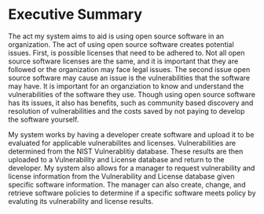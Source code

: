 # Executive Summary

The act my system aims to aid is using open source software in an organization. The act of using open source software creates potential issues. First, is possible licenses that need to be adhered to. Not all open source software licenses are the same, and it is important that they are followed or the organization may face legal issues. The second issue open source software may cause an issue is the vulnerabilities that the software may have. It is important for an organziation to know and understand the vulnerabilities of the software they use. Though using open source software has its issues, it also has benefits, such as community based discovery and resolution of vulnerabilities and the costs saved by not paying to develop the software yourself.

My system works by having a developer create software and upload it to be evaluated for applicable vulnerabilites and licenses. Vulnerabilities are determined from the NIST Vulnerablitiy database. These results are then uploaded to a Vulnerability and License database and return to the developer. My system also allows for a manager to request vulnerability and license information from the Vulnerability and License database given specific software information. The manager can also create, change, and retrieve software policies to determine if a specific software meets policy by evaluting its vulnerability and license results.
